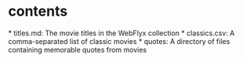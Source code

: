 # contents

\* titles.md: The movie titles in the WebFlyx collection \* classics.csv: A comma-separated list of classic movies \* quotes: A directory of files containing memorable quotes from movies
